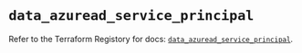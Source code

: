 # `data_azuread_service_principal`

Refer to the Terraform Registory for docs: [`data_azuread_service_principal`](https://www.terraform.io/docs/providers/azuread/d/service_principal).
